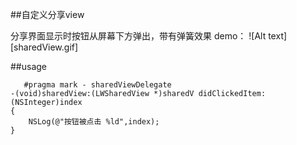 ##自定义分享view

分享界面显示时按钮从屏幕下方弹出，带有弹簧效果
demo：
![Alt text][sharedView.gif]

##usage
```[LWSharedView show:self];
   #pragma mark - sharedViewDelegate
-(void)sharedView:(LWSharedView *)sharedV didClickedItem:(NSInteger)index
{
    NSLog(@"按钮被点击 %ld",index);
}   
```
